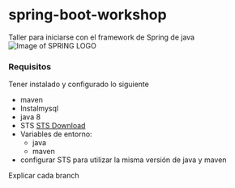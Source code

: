# spring-boot-workshop
Taller para iniciarse con el framework de Spring de java
![Image of SPRING LOGO](https://i2.wp.com/chrouki.com/wp-content/uploads/2018/01/spring-boot.png?resize=716%2C205)

### Requisitos
Tener instalado y configurado lo siguiente
* maven
* Instalmysql
* java 8
* STS [STS Download](https://spring.io/tools/sts/all)
* Variables de entorno: 
  * java
  * maven
* configurar STS para utilizar la misma versión de java y maven

Explicar cada branch


